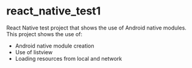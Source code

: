 # react_native_test1
React Native test project that shows the use of Android native modules.
This project shows the use of: 
- Android native module creation
- Use of listview
- Loading resources from local and network
